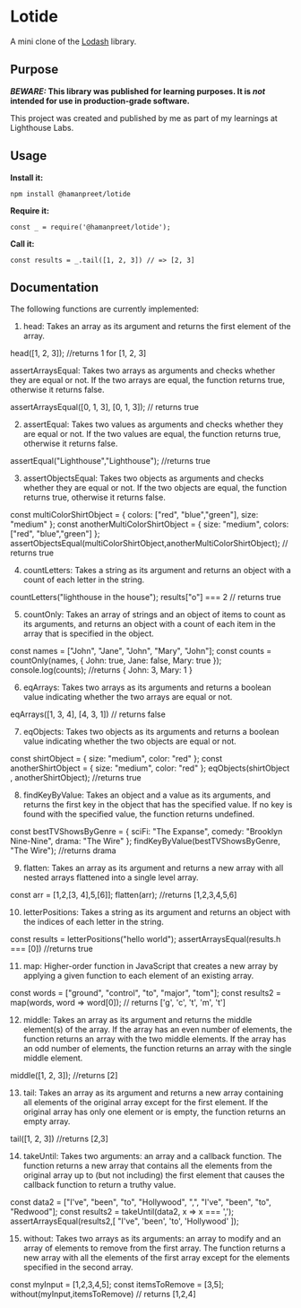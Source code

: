 # Lotide

A mini clone of the [Lodash](https://lodash.com) library.

## Purpose

**_BEWARE:_ This library was published for learning purposes. It is _not_ intended for use in production-grade software.**

This project was created and published by me as part of my learnings at Lighthouse Labs. 

## Usage

**Install it:**

`npm install @hamanpreet/lotide`

**Require it:**

`const _ = require('@hamanpreet/lotide');`

**Call it:**

`const results = _.tail([1, 2, 3]) // => [2, 3]`

## Documentation

The following functions are currently implemented:
1. head: Takes an array as its argument and returns the first element of the array.

head([1, 2, 3]);    //returns 1 for [1, 2, 3]


assertArraysEqual: Takes two arrays as arguments and checks whether they are equal or not. If the two arrays are equal, the function returns true, otherwise it returns false.

assertArraysEqual([0, 1, 3], [0, 1, 3]);  // returns true

2. assertEqual: Takes two values as arguments and checks whether they are equal or not. If the two values are equal, the function returns true, otherwise it returns false.

assertEqual("Lighthouse","Lighthouse");   //returns true


3. assertObjectsEqual: Takes two objects as arguments and checks whether they are equal or not. If the two objects are equal, the function returns true, otherwise it returns false.

const multiColorShirtObject = { colors: ["red", "blue","green"], size: "medium" };
const anotherMultiColorShirtObject = { size: "medium", colors: ["red", "blue","green"] };
assertObjectsEqual(multiColorShirtObject,anotherMultiColorShirtObject);    // returns true

4. countLetters:  Takes a string as its argument and returns an object with a count of each letter in the string.

countLetters("lighthouse in the house");
results["o"] === 2        // returns true

5. countOnly: Takes an array of strings and an object of items to count as its arguments, and returns an object with a count of each item in the array that is specified in the object.

const names = ["John", "Jane", "John", "Mary", "John"];
const counts = countOnly(names, { John: true, Jane: false, Mary: true });
console.log(counts);             //returns { John: 3, Mary: 1 }

6. eqArrays: Takes two arrays as its arguments and returns a boolean value indicating whether the two arrays are equal or not.

eqArrays([1, 3, 4], [4, 3, 1])       // returns false

7. eqObjects: Takes two objects as its arguments and returns a boolean value indicating whether the two objects are equal or not.

const shirtObject = { size: "medium", color: "red" };
const anotherShirtObject = { size: "medium", color: "red" };
eqObjects(shirtObject , anotherShirtObject);      //returns true

8. findKeyByValue: Takes an object and a value as its arguments, and returns the first key in the object that has the specified value. If no key is found with the specified value, the function returns undefined.

const bestTVShowsByGenre = { sciFi: "The Expanse",
  comedy: "Brooklyn Nine-Nine",
  drama:  "The Wire"
};
findKeyByValue(bestTVShowsByGenre, "The Wire");      //returns drama

9. flatten: Takes an array as its argument and returns a new array with all nested arrays flattened into a single level array.

const arr = [1,2,[3, 4],5,[6]];
flatten(arr);        //returns [1,2,3,4,5,6]

10. letterPositions: Takes a string as its argument and returns an object with the indices of each letter in the string. 

const results = letterPositions("hello world");
assertArraysEqual(results.h === [0])               //returns true

11. map: Higher-order function in JavaScript that creates a new array by applying a given function to each element of an existing array.

const words = ["ground", "control", "to", "major", "tom"];
const results2 = map(words, word => word[0]);   // returns ['g', 'c', 't', 'm', 't']

12. middle: Takes an array as its argument and returns the middle element(s) of the array. If the array has an even number of elements, the function returns an array with the two middle elements. If the array has an odd number of elements, the function returns an array with the single middle element.

middle([1, 2, 3]);            //returns [2]

13. tail: Takes an array as its argument and returns a new array containing all elements of the original array except for the first element. If the original array has only one element or is empty, the function returns an empty array.

tail([1, 2, 3])      //returns [2,3]

14. takeUntil: Takes two arguments: an array and a callback function. The function returns a new array that contains all the elements from the original array up to (but not including) the first element that causes the callback function to return a truthy value.

const data2 = ["I've", "been", "to", "Hollywood", ",", "I've", "been", "to", "Redwood"];
const results2 = takeUntil(data2, x => x === ',');
assertArraysEqual(results2,[ "I've", 'been', 'to', 'Hollywood' ]);

15. without: Takes two arrays as its arguments: an array to modify and an array of elements to remove from the first array. The function returns a new array with all the elements of the first array except for the elements specified in the second array.

const myInput = [1,2,3,4,5];
const itemsToRemove = [3,5];
without(myInput,itemsToRemove)            // returns [1,2,4]
  